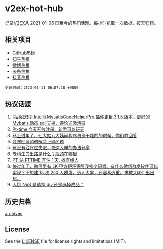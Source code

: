 # v2ex-hot-hub

 记录[V2EX](https://www.v2ex.com/)从 2021-01-06 日至今的热门话题。每小时抓取一次数据，按天[归档](archives)。
 
 ## 相关项目

- [GitHub热榜](https://github.com/lonnyzhang423/github-hot-hub)
- [知乎热榜](https://github.com/lonnyzhang423/zhihu-hot-hub)
- [微博热榜](https://github.com/lonnyzhang423/weibo-hot-hub)
- [头条热榜](https://github.com/lonnyzhang423/toutiao-hot-hub)
- [抖音热榜](https://github.com/lonnyzhang423/douyin-hot-hub)


 `更新时间：2023-01-11 06:07:18 +0800`

## 热议话题

1. [[抽奖送码] Intellij MybatisCodeHelperPro 插件更新 3.1.5 版本，更好的 Mybatis 动态 sql 支持，评论送激活码](https://www.v2ex.com/t/907864)
1. [Pt-time 今天开放注册，新手可以玩玩](https://www.v2ex.com/t/907792)
1. [马上过年了，七大姑八大姨问程序员是干啥的的时候，你们咋回答](https://www.v2ex.com/t/907843)
1. [过年回家如何解决上网问题](https://www.v2ex.com/t/907835)
1. [有没有治疗过失眠，快速入睡的办法分享](https://www.v2ex.com/t/907790)
1. [专科生的出路是什么？瓶颈在哪里](https://www.v2ex.com/t/907921)
1. [PT 站 PTTIME 开注 1 天, 找有缘人](https://www.v2ex.com/t/907786)
1. [快过年了，微信里有 3K 甲方粑粑需要我挨个问候。有什么微信群发软件可以实现？不想建 15 次 200 人群发，选人太累，还容易选重。求教大佬们出出招。](https://www.v2ex.com/t/907798)
1. [入坑 NAS 是选择 diy 还是选择成品？](https://www.v2ex.com/t/907802)

## 历史归档

[archives](archives)

## License

See the [LICENSE](LICENSE) file for license rights and limitations (MIT).
